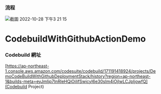 ### 流程
![截圖 2022-10-28 下午3 21 15](https://user-images.githubusercontent.com/39054010/198527706-e5f4d76a-b668-4684-8943-31103c942149.png)
# CodebuildWithGithubActionDemo


### Codebuild 網址
[https://ap-northeast-1.console.aws.amazon.com/codesuite/codebuild/171191418924/projects/DemoCodeBuildWithGithubDeploymentStack/history?region=ap-northeast-1&builds-meta=eyJmIjp7InRleHQiOiIifSwicyI6e30sIm4iOjIwLCJpIjowfQ](Codebuild Project)

